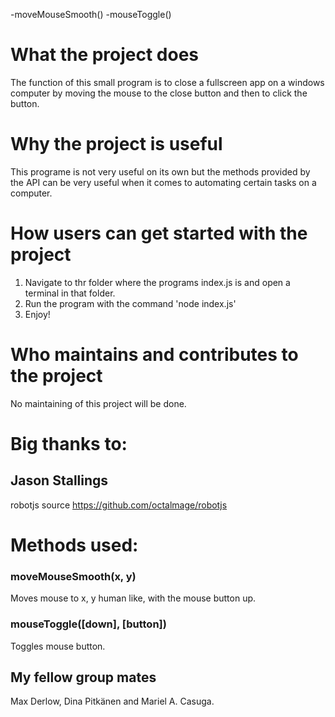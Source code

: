   -moveMouseSmooth()
  -mouseToggle() 
# What the project does

The function of this small program is to close a fullscreen app on a windows computer by moving the mouse to the close
button and then to click the button.

# Why the project is useful

This programe is not very useful on its own but the methods provided by the API can be very useful when it comes to 
automating certain tasks on a computer. 

# How users can get started with the project

1. Navigate to thr folder where the programs index.js is and open a terminal in that folder.
2. Run the program with the command 'node index.js'
3. Enjoy!

# Who maintains and contributes to the project

No maintaining of this project will be done.

# Big thanks to:

## Jason Stallings

robotjs source https://github.com/octalmage/robotjs

# Methods used:

### moveMouseSmooth(x, y)
Moves mouse to x, y human like, with the mouse button up.

### mouseToggle([down], [button])
Toggles mouse button.

## My fellow group mates
Max Derlow, Dina Pitkänen and Mariel A. Casuga. 


